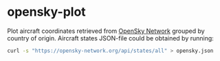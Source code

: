 # opensky-plot
Plot aircraft coordinates retrieved from [OpenSky Network](https://opensky-network.org/) grouped by country of origin.
Aircraft states JSON-file could be obtained by running:
```sh
curl -s "https://opensky-network.org/api/states/all" > opensky.json
```
